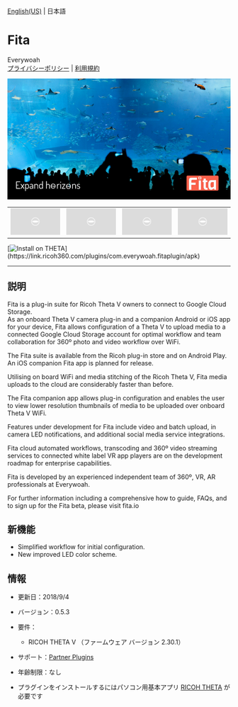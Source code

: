 [English(US)](README.md) | 日本語

# Fita
Everywoah  
[プライバシーポリシー](../../README.ja.md#%E3%83%97%E3%83%A9%E3%82%A4%E3%83%90%E3%82%B7%E3%83%BC%E3%83%9D%E3%83%AA%E3%82%B7%E3%83%BC) | [利用規約](../../README.ja.md#%E5%88%A9%E7%94%A8%E8%A6%8F%E7%B4%84)

<div align="center">
 <img src="1.png">
 <table>
  <tr>
   <td><img src="../../resources/common/img/noimg.png"></td>
   <td><img src="../../resources/common/img/noimg.png"></td>
   <td><img src="../../resources/common/img/noimg.png"></td>
   <td><img src="../../resources/common/img/noimg.png"></td>
  </tr>
 </table>
</div>

[![Install on THETA](https://assets.ricoh360.com/image/upload/v1/front/theta/install-button.svg?)](https://link.ricoh360.com/plugins/com.everywoah.fitaplugin/apk)

***

## 説明
Fita is a plug-in suite for Ricoh Theta V owners to connect to Google Cloud Storage.  
As an onboard Theta V camera plug-in and a companion Android or iOS app for your device, Fita allows configuration of a Theta V to upload media to a connected Google Cloud Storage account for optimal workflow and team collaboration for 360º photo and video workflow over WiFi.  
  
The Fita suite is available from the Ricoh plug-in store and on Android Play. An iOS companion Fita app is planned for release.  
  
Utilising on board WiFi and media stitching of the Ricoh Theta V, Fita media uploads to the cloud are considerably faster than before.  
  
The Fita companion app allows plug-in configuration and enables the user to view lower resolution thumbnails of media to be uploaded over onboard Theta V WiFi.  
  
Features under development for Fita include video and batch upload, in camera LED notifications, and additional social media service integrations.  
  
Fita cloud automated workflows, transcoding and 360º video streaming services to connected white label VR app players are on the development roadmap for enterprise capabilities.  
  
Fita is developed by an experienced independent team of 360º, VR, AR professionals at Everywoah.  
  
For further information including a comprehensive how to guide, FAQs, and to sign up for the Fita beta, please visit fita.io  

## 新機能
- Simplified workflow for initial configuration.
- New improved LED color scheme.

## 情報
  * 更新日：2018/9/4
  * バージョン：0.5.3
  * 要件：
    * RICOH THETA V （ファームウェア バージョン 2.30.1）
  * サポート：[Partner Plugins](https://fita.io/support/)
  * 年齢制限：なし

* プラグインをインストールするにはパソコン用基本アプリ [RICOH THETA](https://theta360.com/ja/about/application/pc.html#app-detail-01) が必要です

